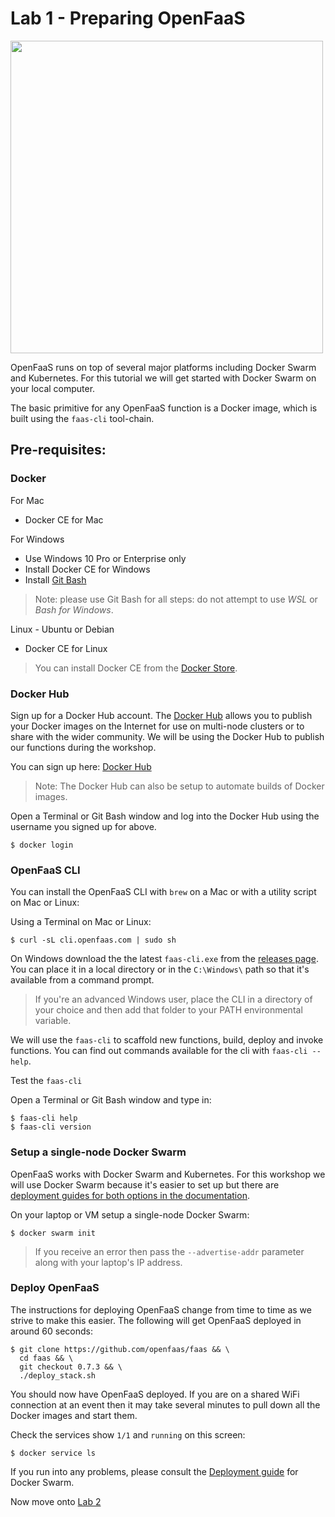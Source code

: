 # Lab 1 - Preparing OpenFaaS

<img src="https://github.com/openfaas/media/raw/master/OpenFaaS_Magnet_3_1_png.png" width="500px"></img>

OpenFaaS runs on top of several major platforms including Docker Swarm and Kubernetes. For this tutorial we will get started with Docker Swarm on your local computer.

The basic primitive for any OpenFaaS function is a Docker image, which is built using the `faas-cli` tool-chain.

## Pre-requisites:

### Docker

For Mac

* Docker CE for Mac

For Windows 

* Use Windows 10 Pro or Enterprise only
* Install Docker CE for Windows
* Install [Git Bash](https://git-scm.com/downloads)

> Note: please use Git Bash for all steps: do not attempt to use *WSL* or *Bash for Windows*.

Linux - Ubuntu or Debian

* Docker CE for Linux

> You can install Docker CE from the [Docker Store](https://store.docker.com).

### Docker Hub

Sign up for a Docker Hub account. The [Docker Hub](https://hub.docker.com) allows you to publish your Docker images on the Internet for use on multi-node clusters or to share with the wider community. We will be using the Docker Hub to publish our functions during the workshop.

You can sign up here: [Docker Hub](https://hub.docker.com)

> Note: The Docker Hub can also be setup to automate builds of Docker images.

Open a Terminal or Git Bash window and log into the Docker Hub using the username you signed up for above.

```
$ docker login
```

### OpenFaaS CLI

You can install the OpenFaaS CLI with `brew` on a Mac or with a utility script on Mac or Linux:

Using a Terminal on Mac or Linux:

```
$ curl -sL cli.openfaas.com | sudo sh
```

On Windows download the the latest `faas-cli.exe` from the [releases page](https://github.com/openfaas/faas-cli). You can place it in a local directory or in the `C:\Windows\` path so that it's available from a command prompt.

> If you're an advanced Windows user, place the CLI in a directory of your choice and then add that folder to your PATH environmental variable.

We will use the `faas-cli` to scaffold new functions, build, deploy and invoke functions. You can find out commands available for the cli with `faas-cli --help`.

Test the `faas-cli`

Open a Terminal or Git Bash window and type in:

```
$ faas-cli help
$ faas-cli version
```

### Setup a single-node Docker Swarm

OpenFaaS works with Docker Swarm and Kubernetes. For this workshop we will use Docker Swarm because it's easier to set up but there are [deployment guides for both options in the documentation](https://github.com/openfaas/faas/tree/master/guide).

On your laptop or VM setup a single-node Docker Swarm:

```
$ docker swarm init
```

> If you receive an error then pass the `--advertise-addr` parameter along with your laptop's IP address.

### Deploy OpenFaaS

The instructions for deploying OpenFaaS change from time to time as we strive to make this easier. The following will get OpenFaaS deployed in around 60 seconds:

```
$ git clone https://github.com/openfaas/faas && \
  cd faas && \
  git checkout 0.7.3 && \
  ./deploy_stack.sh
```

You should now have OpenFaaS deployed. If you are on a shared WiFi connection at an event then it may take several minutes to pull down all the Docker images and start them.

Check the services show `1/1` and `running` on this screen:

```
$ docker service ls
```

If you run into any problems, please consult the [Deployment guide](https://github.com/openfaas/faas/blob/master/guide/deployment_swarm.md) for Docker Swarm.

Now move onto [Lab 2](./lab2.md)
